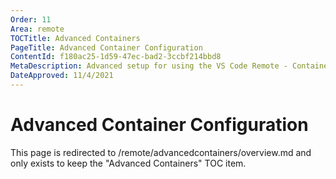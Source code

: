 ```yaml
---
Order: 11
Area: remote
TOCTitle: Advanced Containers
PageTitle: Advanced Container Configuration
ContentId: f180ac25-1d59-47ec-bad2-3ccbf214bbd8
MetaDescription: Advanced setup for using the VS Code Remote - Containers extension
DateApproved: 11/4/2021
---
```

# Advanced Container Configuration

This page is redirected to /remote/advancedcontainers/overview.md and only exists to keep the "Advanced Containers" TOC item.
